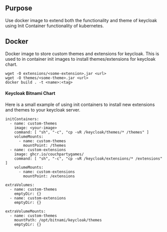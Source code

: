 

## Purpose

Use docker image to extend both the functionality and theme of keycloak using Init Container functionality of kubernetes.


## Docker 

Docker image to store custom themes and extensions for keycloak. This is used to in container init images to install themes/extensions for keycloak chart.


	wget -O extensions/<some-extension>.jar <url>
	wget -O themes/<some-theme>.jar <url>
    docker build . -t <name>:<tag>


#### Keycloak Bitnami Chart

Here is a small example of using init containers to install new extensions and themes to your keycloak server.

    initContainers:
      - name: custom-themes
        image: <your-image>
        command: [ "sh", "-c", "cp -vR /keycloak/themes/* /themes" ]
        volumeMounts:
          - name: custom-themes
            mountPoint: /themes
      - name: custom-extensions
        image: ghcr.io/couchpartygames/
        command: [ "sh", "-c", "cp -vR /keycloak/extensions/* /extensions" ]
        volumeMounts:
          - name: custom-extensions
            mountPoint: /extensions

    extraVolumes:
      - name: custom-themes
        emptyDir: {}
      - name: custom-extensions
        emptyDir: {}

    extraVolumeMounts:
      - name: custom-themes
        mountPath: /opt/bitnami/keycloak/themes
        emptyDir: {}

